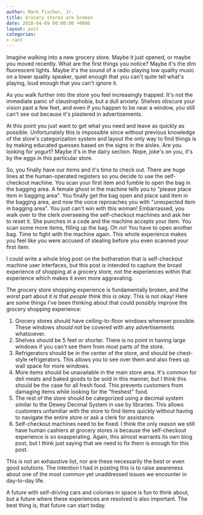 ```yaml
---
author: Mark Fischer, Jr.
title: Grocery stores are broken
date: 2018-04-09 00:00:00 +0000
layout: post
categories:
- rant
---
```

Imagine walking into a new grocery store. Maybe it just opened, or maybe you moved recently. What are the first things you notice? Maybe it's the dim fluorescent lights. Maybe it's the sound of a radio playing low quality music on a lower quality speaker, quiet enough that you can't quite tell what's playing, loud enough that you can't ignore it.

As you walk further into the store you feel increasingly trapped. It's not the immediate panic of claustrophobia, but a dull anxiety. Shelves obscure your vision past a few feet, and even if you happen to be near a window, you still can't see out because it's plastered in advertisements.

At this point you just want to get what you need and leave as quickly as possible. Unfortunately this is impossible since without previous knowledge of the store's categorization system and layout the only way to find things is by making educated guesses based on the signs in the aisles. Are you looking for yogurt? Maybe it's in the dairy section. Nope, joke's on you, it's by the eggs in this particular store.

So, you finally have our items and it's time to check out. There are huge lines at the human-operated registers so you decide to use the self-checkout machine. You scan your first item and fumble to open the bag in the bagging area. A female ghost in the machine tells you to "please place item in bagging area". You finally get the bag open and place said item in the bagging area, and now the voice reproaches you with "unexpected item in bagging area". You just can't win with this woman! Embarrassed, you walk over to the clerk overseeing the self-checkout machines and ask her to reset it. She punches in a code and the machine accepts your item. You scan some more items, filling up the bag. Oh _no_! You have to open another bag. Time to fight with the machine again. This whole experience makes you feel like you were accused of stealing before you even scanned your first item.

I could write a whole blog post on the botheration that is self-checkout machine user interfaces, but this post is intended to capture the broad experience of shopping at a grocery store, not the experiences within that experience which makes it even more aggravating.

The grocery store shopping experience is fundamentally broken, and the worst part about it is that _people think this is okay_. This is not okay! Here are some things I've been thinking about that could possibly improve the grocery shopping experience:

1. Grocery stores should have ceiling-to-floor windows wherever possible. These windows _should not_ be covered with any advertisements whatsoever.
2. Shelves should be 5 feet or shorter. There is no point in having large windows if you can't see them from most parts of the store.
3. Refrigerators should be in the center of the store, and should be chest-style refrigerators. This allows you to see over them and also frees up wall space for more windows.
4. More items should be unavailable in the main store area. It's common for deli meats and baked goods to be sold in this manner, but I think this should be the case for all fresh food. This prevents customers from damaging items while looking for the "freshest" food.
5. The rest of the store should be categorized using a decimal system similar to the Dewey Decimal System in use by libraries. This allows customers unfamiliar with the store to find items quickly without having to navigate the entire store or ask a clerk for assistance.
6. Self-checkout machines need to be fixed. I think the only reason we still have human cashiers at grocery stores is because the self-checkout experience is so exasperating. Again, this almost warrants its own blog post, but I think just saying that we need to fix them is enough for this post.

This is not an exhaustive list, nor are these necessarily the best or even good solutions. The intention I had in posting this is to raise awareness about one of the most common yet unaddressed issues we encounter in day-to-day life.

A future with self-driving cars and colonies in space is fun to think about, but a future where these experiences are resolved is also important. The best thing is, that future can start today.